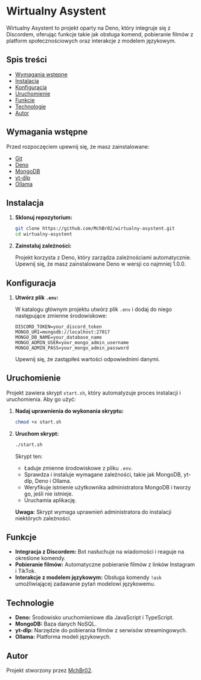 # Wirtualny Asystent

Wirtualny Asystent to projekt oparty na Deno, który integruje się z Discordem, oferując funkcje takie jak obsługa komend, pobieranie filmów z platform społecznościowych oraz interakcje z modelem językowym.

## Spis treści

- [Wymagania wstępne](#wymagania-wstępne)
- [Instalacja](#instalacja)
- [Konfiguracja](#konfiguracja)
- [Uruchomienie](#uruchomienie)
- [Funkcje](#funkcje)
- [Technologie](#technologie)
- [Autor](#autor)

## Wymagania wstępne

Przed rozpoczęciem upewnij się, że masz zainstalowane:

- [Git](https://git-scm.com/)
- [Deno](https://deno.land/)
- [MongoDB](https://www.mongodb.com/try/download/community)
- [yt-dlp](https://github.com/yt-dlp/yt-dlp)
- [Ollama](https://ollama.com/)

## Instalacja

1. **Sklonuj repozytorium:**

   ```bash
   git clone https://github.com/MchBr02/wirtualny-asystent.git
   cd wirtualny-asystent
   ```

2. **Zainstaluj zależności:**

   Projekt korzysta z Deno, który zarządza zależnościami automatycznie. Upewnij się, że masz zainstalowane Deno w wersji co najmniej 1.0.0.

## Konfiguracja

1. **Utwórz plik `.env`:**

   W katalogu głównym projektu utwórz plik `.env` i dodaj do niego następujące zmienne środowiskowe:

   ```env
   DISCORD_TOKEN=your_discord_token
   MONGO_URI=mongodb://localhost:27017
   MONGO_DB_NAME=your_database_name
   MONGO_ADMIN_USER=your_mongo_admin_username
   MONGO_ADMIN_PASS=your_mongo_admin_password
   ```

   Upewnij się, że zastąpiłeś wartości odpowiednimi danymi.

## Uruchomienie

Projekt zawiera skrypt `start.sh`, który automatyzuje proces instalacji i uruchomienia. Aby go użyć:

1. **Nadaj uprawnienia do wykonania skryptu:**

   ```bash
   chmod +x start.sh
   ```

2. **Uruchom skrypt:**

   ```bash
   ./start.sh
   ```

   Skrypt ten:

   - Ładuje zmienne środowiskowe z pliku `.env`.
   - Sprawdza i instaluje wymagane zależności, takie jak MongoDB, yt-dlp, Deno i Ollama.
   - Weryfikuje istnienie użytkownika administratora MongoDB i tworzy go, jeśli nie istnieje.
   - Uruchamia aplikację.

   **Uwaga:** Skrypt wymaga uprawnień administratora do instalacji niektórych zależności.

## Funkcje

- **Integracja z Discordem:** Bot nasłuchuje na wiadomości i reaguje na określone komendy.
- **Pobieranie filmów:** Automatyczne pobieranie filmów z linków Instagram i TikTok.
- **Interakcje z modelem językowym:** Obsługa komendy `!ask` umożliwiającej zadawanie pytań modelowi językowemu.

## Technologie

- **Deno:** Środowisko uruchomieniowe dla JavaScript i TypeScript.
- **MongoDB:** Baza danych NoSQL.
- **yt-dlp:** Narzędzie do pobierania filmów z serwisów streamingowych.
- **Ollama:** Platforma modeli językowych.

## Autor

Projekt stworzony przez [MchBr02](https://github.com/MchBr02).
